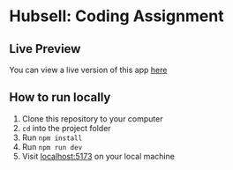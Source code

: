 # Hubsell: Coding Assignment

## Live Preview
You can view a live version of this app [here](https://berzel-hubspot.vercel.app)

## How to run locally

1. Clone this repository to your computer
2. `cd` into the project folder
3. Run `npm install`
4. Run `npm run dev`
5. Visit [localhost:5173](http://localhost:5173/) on your local machine